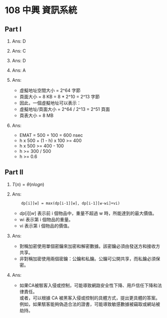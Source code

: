 # 108 中興 資訊系統

## Part I

1. Ans: D

2. Ans: C

3. Ans: D

4. Ans: A

5. Ans:
    - 虛擬地址空間大小 = 2^64 字節
    - 頁面大小 = 8 KB = 8 * 2^10 = 2^13 字節
    - 因此，一個虛擬地址可以表示：
    - 虛擬地址/頁面大小 = 2^64 / 2^13 = 2^51 頁面
    - 頁表大小 = 8 MB

6. Ans:
    - EMAT = 500 + 100 = 600 nsec
    - h x 500 + (1 - h) x 100 >= 400
    - h x 500 >= 400 - 100
    - h >= 300 / 500
    - h >= 0.6

## Part II

1. $T(n) = \theta(n log n)$

2. Ans:

    ``` answer
        dp[i][w] = max(dp[i-1][w], dp[i-1][w-wi]+vi)
    ```

    - $dp[i][w]$ 表示前 i 個物品中，重量不超過 w 時，所能達到的最大價值。
    - wi 表示第 i 個物品的重量。
    - vi 表示第 i 個物品的價值。
3. Ans:
    - 對稱加密使用單個密鑰來加密和解密數據。該密鑰必須由發送方和接收方共享。
    - 非對稱加密使用兩個密鑰：公鑰和私鑰。公鑰可公開共享，而私鑰必須保密。
4. Ans:
    - 如果CA被駭客入侵或控制，可能導致網路安全性下降、用戶信任下降和法律責任。  
    或者，可以根據 CA 被黑客入侵或控制的具體方式，提出更具體的答案。  
    例如，如果駭客能夠偽造合法的證書，可能導致敏感數據被竊取或網站被劫持。
